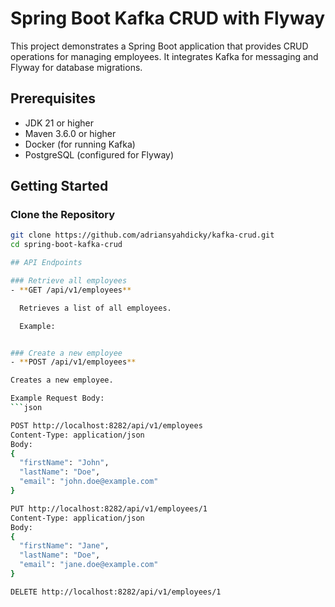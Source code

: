 # Spring Boot Kafka CRUD with Flyway

This project demonstrates a Spring Boot application that provides CRUD operations for managing employees. It integrates Kafka for messaging and Flyway for database migrations.

## Prerequisites

- JDK 21 or higher
- Maven 3.6.0 or higher
- Docker (for running Kafka)
- PostgreSQL (configured for Flyway)

## Getting Started

### Clone the Repository

```sh
git clone https://github.com/adriansyahdicky/kafka-crud.git
cd spring-boot-kafka-crud

## API Endpoints

### Retrieve all employees
- **GET /api/v1/employees**

  Retrieves a list of all employees.

  Example:


### Create a new employee
- **POST /api/v1/employees**

Creates a new employee.

Example Request Body:
```json

POST http://localhost:8282/api/v1/employees
Content-Type: application/json
Body:
{
  "firstName": "John",
  "lastName": "Doe",
  "email": "john.doe@example.com"
}

PUT http://localhost:8282/api/v1/employees/1
Content-Type: application/json
Body:
{
  "firstName": "Jane",
  "lastName": "Doe",
  "email": "jane.doe@example.com"
}

DELETE http://localhost:8282/api/v1/employees/1

